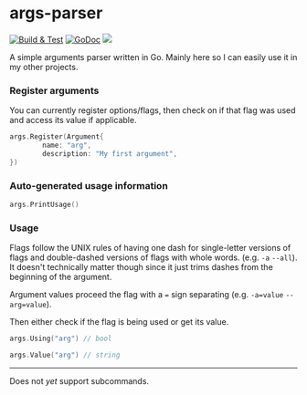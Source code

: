# args-parser

<p>
        <a href="https://github.com/electrikmilk/args-parser/actions/workflows/go.yml"><img src="https://github.com/electrikmilk/args-parser/actions/workflows/go.yml/badge.svg?branch=main" alt="Build & Test"></a>
    <a href="https://pkg.go.dev/github.com/electrikmilk/args-parser?tab=doc"><img src="https://godoc.org/github.com/golang/gddo?status.svg" alt="GoDoc"></a>
    <a href="https://goreportcard.com/report/github.com/electrikmilk/args-parser"><img src="https://goreportcard.com/badge/github.com/electrikmilk/args-parser"/></a>
</p>

A simple arguments parser written in Go. Mainly here so I can easily use it in my other projects.

### Register arguments

You can currently register options/flags, then check on if that flag was used and access its value if applicable.

```go
args.Register(Argument{
        name: "arg",
        description: "My first argument",
})
```

### Auto-generated usage information

```go
args.PrintUsage()
```

### Usage

Flags follow the UNIX rules of having one dash for single-letter versions of flags and double-dashed versions of flags with whole words. (e.g. `-a` `--all`). It doesn't technically matter though since it just trims dashes from the beginning of the argument.

Argument values proceed the flag with a `=` sign separating (e.g. `-a=value` `--arg=value`).

Then either check if the flag is being used or get its value.

```go
args.Using("arg") // bool

args.Value("arg") // string
```

---

Does not _yet_ support subcommands.
